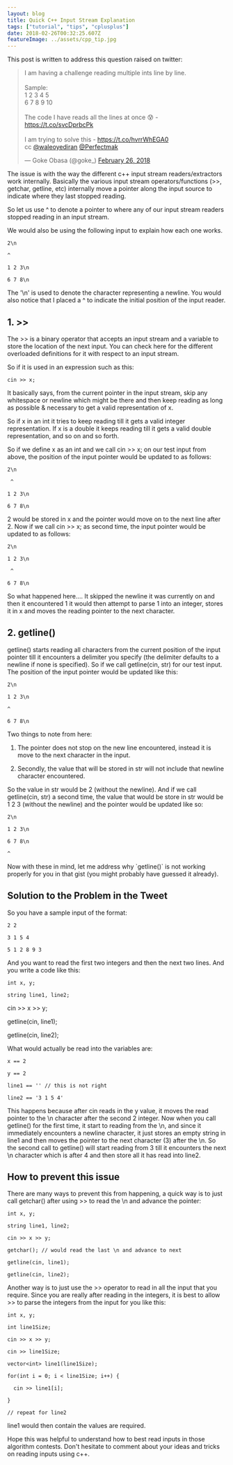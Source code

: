 ```yaml
---
layout: blog
title: Quick C++ Input Stream Explanation
tags: ["tutorial", "tips", "cplusplus"]
date: 2018-02-26T00:32:25.607Z
featureImage: ../assets/cpp_tip.jpg
---
```

This post is written to address this question raised on twitter:

<blockquote class="twitter-tweet" data-lang="en"><p lang="en" dir="ltr">I am having a challenge reading multiple ints line by line.<br><br>Sample:<br>1 2 3 4 5<br>6 7 8 9 10<br><br>The code I have reads all the lines at once 😰  - <a href="https://t.co/svcDprbcPk">https://t.co/svcDprbcPk</a><br><br>I am trying to solve this - <a href="https://t.co/hvrrWhEGA0">https://t.co/hvrrWhEGA0</a> <br>cc <a href="https://twitter.com/waleoyediran?ref_src=twsrc%5Etfw">@waleoyediran</a> <a href="https://twitter.com/Perfectmak?ref_src=twsrc%5Etfw">@Perfectmak</a></p>&mdash; Goke Obasa (@goke_) <a href="https://twitter.com/goke_/status/968187808220372992?ref_src=twsrc%5Etfw">February 26, 2018</a></blockquote>


The issue is with the way the different c++ input stream readers/extractors work internally. Basically the various input stream operators/functions (>>, getchar, getline, etc) internally move a pointer along the input source to indicate where they last stopped reading.

So let us use ^ to denote a pointer to where any of our input stream readers stopped reading in an input stream.

We would also be using the following input to explain how each one works.

```
2\n
```

```
^
```

```
1 2 3\n
```

```
6 7 8\n
```

The '\n' is used to denote the character representing a newline. You would also notice that I placed a ^ to indicate the initial position of the input reader.

## 1. >>

The >> is a binary operator that accepts an input stream and a variable to store the location of the next input. You can check here for the different overloaded definitions for it with respect to an input stream.

So if it is used in an expression such as this:

```
cin >> x;
```

It basically says, from the current pointer in the input stream, skip any whitespace or newline which might be there and then keep reading as long as possible & necessary to get a valid representation of x.

So if x in an int it tries to keep reading till it gets a valid integer representation. If x is a double it keeps reading till it gets a valid double representation, and so on and so forth.

So if we define x as an int and we call cin >> x; on our test input from above, the position of the input pointer would be updated to as follows:

```
2\n
```

```
 ^
```

```
1 2 3\n
```

```
6 7 8\n
```

2 would be stored in x and the pointer would move on to the next line after 2. Now if we call cin >> x; as second time, the input pointer would be updated to as follows:

```
2\n
```

```
1 2 3\n
```

```
 ^
```

```
6 7 8\n
```

So what happened here…. It skipped the newline it was currently on and then it encountered 1 it would then attempt to parse 1 into an integer, stores it in x and moves the reading pointer to the next character.

## 2. getline()

getline() starts reading all characters from the current position of the input pointer till it encounters a delimiter you specify (the delimiter defaults to a newline if none is specified). So if we call getline(cin, str) for our test input. The position of the input pointer would be updated like this:

```
2\n
```

```
1 2 3\n
```

```
^
```

```
6 7 8\n
```

Two things to note from here:

1. The pointer does not stop on the new line encountered, instead it is move to the next character in the input.

2. Secondly, the value that will be stored in str will not include that newline character encountered.

So the value in str would be 2 (without the newline). And if we call getline(cin, str) a second time, the value that would be store in str would be 1 2 3 (without the newline) and the pointer would be updated like so:

```
2\n
```

```
1 2 3\n
```

```
6 7 8\n
```

```
^
```

Now with these in mind, let me address why \`getline()\` is not working properly for you in that gist (you might probably have guessed it already).

## Solution to the Problem in the Tweet

So you have a sample input of the format:

```
2 2
```

```
3 1 5 4
```

```
5 1 2 8 9 3
```

And you want to read the first two integers and then the next two lines. And you write a code like this:

```
int x, y;
```

```
string line1, line2;
```

cin >> x >> y;

getline(cin, line1);

getline(cin, line2);

What would actually be read into the variables are:

```
x == 2
```

```
y == 2
```

```
line1 == '' // this is not right
```

```
line2 == '3 1 5 4'
```

This happens because after cin reads in the y value, it moves the read pointer to the \n character after the second 2 integer. Now when you call getline() for the first time, it start to reading from the \n, and since it immediately encounters a newline character, it just stores an empty string in line1 and then moves the pointer to the next character (3) after the \n. So the second call to getline() will start reading from 3 till it encounters the next \n character which is after 4 and then store all it has read into line2.

## How to prevent this issue

There are many ways to prevent this from happening, a quick way is to just call getchar() after using >> to read the \n and advance the pointer:

```
int x, y;
```

```
string line1, line2;
```

```
cin >> x >> y;
```

```
getchar(); // would read the last \n and advance to next
```

```
getline(cin, line1);
```

```
getline(cin, line2);
```

Another way is to just use the >> operator to read in all the input that you require. Since you are really after reading in the integers, it is best to allow >> to parse the integers from the input for you like this:

```
int x, y;
```

```
int line1Size;
```

```
cin >> x >> y;
```

```
cin >> line1Size;
```

```
vector<int> line1(line1Size);
```

```
for(int i = 0; i < line1Size; i++) {
```

```
  cin >> line1[i];
```

```
}
```

```
// repeat for line2
```

line1 would then contain the values are required.

Hope this was helpful to understand how to best read inputs in those algorithm contests. Don't hesitate to comment about your ideas and tricks on reading inputs using c++.
